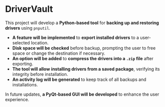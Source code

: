 # DriverVault 

This project will develop a **Python-based tool** for **backing up and restoring drivers** using `pnputil`.  

- **A feature will be implemented** to **export installed drivers** to a user-selected location.  
- **Disk space will be checked** before backup, prompting the user to free space or change the destination if necessary.  
- **An option will be added** to **compress the drivers into a `.zip` file** after exporting.  
- **The tool will allow** **installing drivers from a saved package**, verifying its integrity before installation.  
- **An activity log will be generated** to keep track of all backups and installations.  

In future updates, **a PyQt-based GUI will be developed** to enhance the user experience.  

